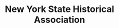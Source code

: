 ---
layout: repo
title: "New York State Historical Association"
id: 19449
permalink: repos/19449/
---